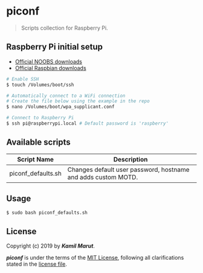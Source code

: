 # piconf

> Scripts collection for Raspberry Pi.

## Raspberry Pi initial setup

* [Official NOOBS downloads](https://www.raspberrypi.org/downloads/noobs/)
* [Official Raspbian downloads](https://www.raspberrypi.org/downloads/raspbian/)

```bash
# Enable SSH
$ touch /Volumes/boot/ssh

# Automatically connect to a WiFi connection
# Create the file below using the example in the repo
$ nano /Volumes/boot/wpa_supplicant.conf

# Connect to Raspberry Pi
$ ssh pi@raspberrypi.local # Default password is 'raspberry'
```

## Available scripts

| Script Name | Description |
|---|---|
| piconf_defaults.sh | Changes default user password, hostname and adds custom MOTD. |


## Usage

```bash
$ sudo bash piconf_defaults.sh
```

## License

Copyright (c) 2019 by ***Kamil Marut***.

***piconf*** is under the terms of the [MIT License](https://www.tldrlegal.com/l/mit), following all clarifications stated in the [license file](LICENSE).
